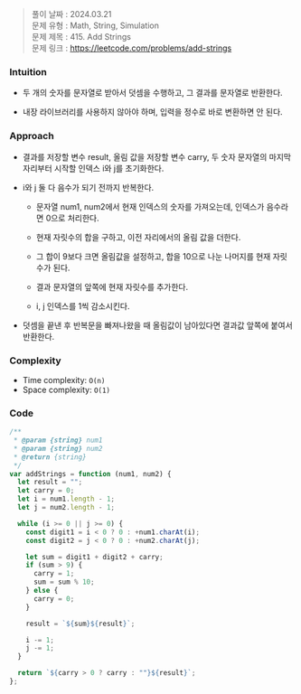 > 풀이 날짜 : 2024.03.21  
> 문제 유형 : Math, String, Simulation  
> 문제 제목 : 415. Add Strings  
> 문제 링크 : https://leetcode.com/problems/add-strings

### Intuition

- 두 개의 숫자를 문자열로 받아서 덧셈을 수행하고, 그 결과를 문자열로 반환한다.

- 내장 라이브러리를 사용하지 않아야 하며, 입력을 정수로 바로 변환하면 안 된다.

### Approach

- 결과를 저장할 변수 result, 올림 값을 저장할 변수 carry, 두 숫자 문자열의 마지막 자리부터 시작할 인덱스 i와 j를 초기화한다.

- i와 j 둘 다 음수가 되기 전까지 반복한다.

  - 문자열 num1, num2에서 현재 인덱스의 숫자를 가져오는데, 인덱스가 음수라면 0으로 처리한다.

  - 현재 자릿수의 합을 구하고, 이전 자리에서의 올림 값을 더한다.

  - 그 합이 9보다 크면 올림값을 설정하고, 합을 10으로 나눈 나머지를 현재 자릿수가 된다.

  - 결과 문자열의 앞쪽에 현재 자릿수를 추가한다.

  - i, j 인덱스를 1씩 감소시킨다.

- 덧셈을 끝낸 후 반복문을 빠져나왔을 때 올림값이 남아있다면 결과값 앞쪽에 붙여서 반환한다.

### Complexity

- Time complexity: `O(n)`
- Space complexity: `O(1)`

### Code

```js
/**
 * @param {string} num1
 * @param {string} num2
 * @return {string}
 */
var addStrings = function (num1, num2) {
  let result = "";
  let carry = 0;
  let i = num1.length - 1;
  let j = num2.length - 1;

  while (i >= 0 || j >= 0) {
    const digit1 = i < 0 ? 0 : +num1.charAt(i);
    const digit2 = j < 0 ? 0 : +num2.charAt(j);

    let sum = digit1 + digit2 + carry;
    if (sum > 9) {
      carry = 1;
      sum = sum % 10;
    } else {
      carry = 0;
    }

    result = `${sum}${result}`;

    i -= 1;
    j -= 1;
  }

  return `${carry > 0 ? carry : ""}${result}`;
};
```
